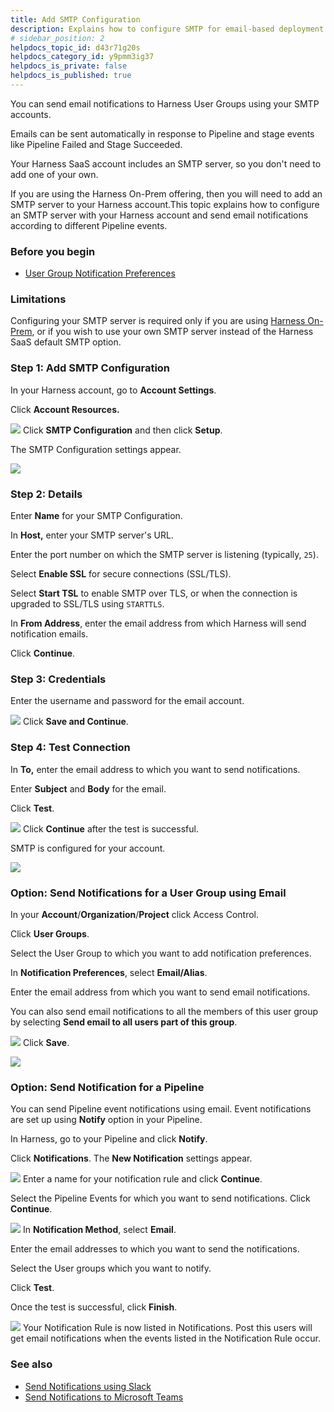 ```yaml
---
title: Add SMTP Configuration
description: Explains how to configure SMTP for email-based deployment notifications, approvals, and tracking.
# sidebar_position: 2
helpdocs_topic_id: d43r71g20s
helpdocs_category_id: y9pmm3ig37
helpdocs_is_private: false
helpdocs_is_published: true
---
```


You can send email notifications to Harness User Groups using your SMTP accounts.

Emails can be sent automatically in response to Pipeline and stage events like Pipeline Failed and Stage Succeeded.

Your Harness SaaS account includes an SMTP server, so you don't need to add one of your own.

If you are using the Harness On-Prem offering, then you will need to add an SMTP server to your Harness account.This topic explains how to configure an SMTP server with your Harness account and send email notifications according to different Pipeline events.


### Before you begin

* [User Group Notification Preferences](../4_Role-Based-Access-Control/4-add-user-groups.md#option-notification-preferences)

### Limitations

Configuring your SMTP server is required only if you are using [Harness On-Prem](https://docs.harness.io/article/tb4e039h8x-harness-on-premise-overview), or if you wish to use your own SMTP server instead of the Harness SaaS default SMTP option.

### Step 1: Add SMTP Configuration

In your Harness account, go to **Account Settings**.

Click **Account Resources.**

![](./static/add-smtp-configuration-00.png)
Click **SMTP Configuration** and then click **Setup**.

The SMTP Configuration settings appear.

![](./static/add-smtp-configuration-01.png)
### Step 2: Details

Enter **Name** for your SMTP Configuration.

In **Host,** enter your SMTP server's URL.

Enter the port number on which the SMTP server is listening (typically, `25`).

Select **Enable SSL** for secure connections (SSL/TLS).

Select **Start TSL** to enable SMTP over TLS, or when the connection is upgraded to SSL/TLS using `STARTTLS`.

In **From Address**, enter the email address from which Harness will send notification emails.

Click **Continue**.

### Step 3: Credentials

Enter the username and password for the email account.

![](./static/add-smtp-configuration-02.png)
Click **Save and Continue**.

### Step 4: Test Connection

In **To,** enter the email address to which you want to send notifications.

Enter **Subject** and **Body** for the email.

Click **Test**.

![](./static/add-smtp-configuration-03.png)
Click **Continue** after the test is successful.

SMTP is configured for your account.

![](./static/add-smtp-configuration-04.png)
### Option: Send Notifications for a User Group using Email

In your **Account**/**Organization**/**Project** click Access Control.

Click **User Groups**.

Select the User Group to which you want to add notification preferences.

In **Notification Preferences**, select **Email/Alias**.

Enter the email address from which you want to send email notifications.

You can also send email notifications to all the members of this user group by selecting **Send email to all users part of this group**.

![](./static/add-smtp-configuration-05.png)
Click **Save**.

![](./static/add-smtp-configuration-06.png)
### Option: Send Notification for a Pipeline

You can send Pipeline event notifications using email. Event notifications are set up using **Notify** option in your Pipeline.

In Harness, go to your Pipeline and click **Notify**.

Click **Notifications**. The **New Notification** settings appear.

![](./static/add-smtp-configuration-07.png)
Enter a name for your notification rule and click **Continue**.

Select the Pipeline Events for which you want to send notifications. Click **Continue**.

![](./static/add-smtp-configuration-08.png)
In **Notification Method**, select **Email**.

Enter the email addresses to which you want to send the notifications.

Select the User groups which you want to notify.

Click **Test**.

Once the test is successful, click **Finish**.

![](./static/add-smtp-configuration-09.png)
Your Notification Rule is now listed in Notifications. Post this users will get email notifications when the events listed in the Notification Rule occur.

### See also

* [Send Notifications using Slack](send-notifications-using-slack.md)
* [Send Notifications to Microsoft Teams](send-notifications-to-microsoft-teams.md)

